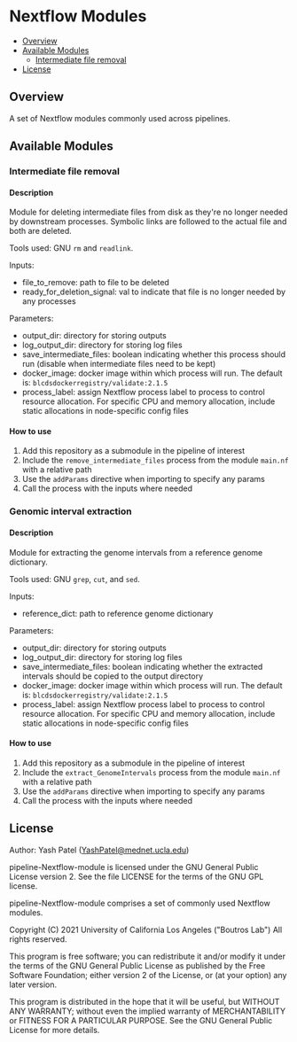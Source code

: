 # Nextflow Modules


- [Overview](#overview)
- [Available Modules](#available-modules)
  - [Intermediate file removal](#intermediate-file-removal)
- [License](#License)


## Overview

A set of Nextflow modules commonly used across pipelines.

## Available Modules

### Intermediate file removal

#### Description

Module for deleting intermediate files from disk as they're no longer needed by downstream processes. Symbolic links are followed to the actual file and both are deleted.

Tools used: GNU `rm` and `readlink`.

Inputs:
  - file_to_remove: path to file to be deleted
  - ready_for_deletion_signal: val to indicate that file is no longer needed by any processes

Parameters:
  - output_dir: directory for storing outputs
  - log_output_dir: directory for storing log files
  - save_intermediate_files: boolean indicating whether this process should run (disable when intermediate files need to be kept)
  - docker_image: docker image within which process will run. The default is: `blcdsdockerregistry/validate:2.1.5`
  - process_label: assign Nextflow process label to process to control resource allocation. For specific CPU and memory allocation, include static allocations in node-specific config files

#### How to use

1. Add this repository as a submodule in the pipeline of interest
2. Include the `remove_intermediate_files` process from the module `main.nf` with a relative path
3. Use the `addParams` directive when importing to specify any params
4. Call the process with the inputs where needed

### Genomic interval extraction

#### Description

Module for extracting the genome intervals from a reference genome dictionary.

Tools used: GNU `grep`, `cut`, and `sed`.

Inputs:
  - reference_dict: path to reference genome dictionary

Parameters:
  - output_dir: directory for storing outputs
  - log_output_dir: directory for storing log files
  - save_intermediate_files: boolean indicating whether the extracted intervals should be copied to the output directory
  - docker_image: docker image within which process will run. The default is: `blcdsdockerregistry/validate:2.1.5`
  - process_label: assign Nextflow process label to process to control resource allocation. For specific CPU and memory allocation, include static allocations in node-specific config files

#### How to use

1. Add this repository as a submodule in the pipeline of interest
2. Include the `extract_GenomeIntervals` process from the module `main.nf` with a relative path
3. Use the `addParams` directive when importing to specify any params
4. Call the process with the inputs where needed


## License

Author: Yash Patel (YashPatel@mednet.ucla.edu)

pipeline-Nextflow-module is licensed under the GNU General Public License version 2. See the file LICENSE for the terms of the GNU GPL license.

pipeline-Nextflow-module comprises a set of commonly used Nextflow modules.

Copyright (C) 2021 University of California Los Angeles ("Boutros Lab") All rights reserved.

This program is free software; you can redistribute it and/or modify it under the terms of the GNU General Public License as published by the Free Software Foundation; either version 2 of the License, or (at your option) any later version.

This program is distributed in the hope that it will be useful, but WITHOUT ANY WARRANTY; without even the implied warranty of MERCHANTABILITY or FITNESS FOR A PARTICULAR PURPOSE. See the GNU General Public License for more details.
